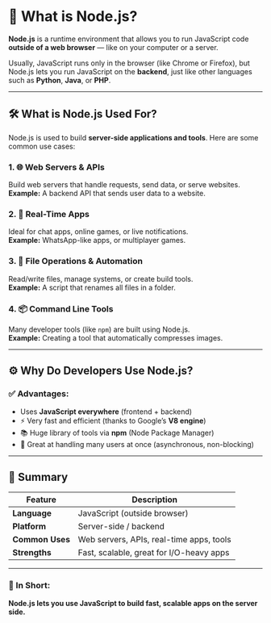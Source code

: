 # 🧠 What is Node.js?

**Node.js** is a runtime environment that allows you to run JavaScript code **outside of a web browser** — like on your computer or a server.

Usually, JavaScript runs only in the browser (like Chrome or Firefox), but Node.js lets you run JavaScript on the **backend**, just like other languages such as **Python**, **Java**, or **PHP**.

---

## 🛠️ What is Node.js Used For?

Node.js is used to build **server-side applications and tools**. Here are some common use cases:

### 1. 🌐 Web Servers & APIs

Build web servers that handle requests, send data, or serve websites.  
**Example:** A backend API that sends user data to a website.

### 2. 💬 Real-Time Apps

Ideal for chat apps, online games, or live notifications.  
**Example:** WhatsApp-like apps, or multiplayer games.

### 3. 📁 File Operations & Automation

Read/write files, manage systems, or create build tools.  
**Example:** A script that renames all files in a folder.

### 4. 📦 Command Line Tools

Many developer tools (like `npm`) are built using Node.js.  
**Example:** Creating a tool that automatically compresses images.

---

## ⚙️ Why Do Developers Use Node.js?

### ✅ Advantages:

- Uses **JavaScript everywhere** (frontend + backend)
- ⚡ Very fast and efficient (thanks to Google’s **V8 engine**)
- 📚 Huge library of tools via **npm** (Node Package Manager)
- 🔄 Great at handling many users at once (asynchronous, non-blocking)

---

## 📌 Summary

| Feature         | Description                              |
| --------------- | ---------------------------------------- |
| **Language**    | JavaScript (outside browser)             |
| **Platform**    | Server-side / backend                    |
| **Common Uses** | Web servers, APIs, real-time apps, tools |
| **Strengths**   | Fast, scalable, great for I/O-heavy apps |

---

### 📝 In Short:

**Node.js lets you use JavaScript to build fast, scalable apps on the server side.**
